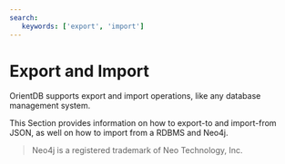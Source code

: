 ```yaml
---
search: 
   keywords: ['export', 'import']
---
```


# Export and Import

OrientDB supports export and import operations, like any database management system.

This Section provides information on how to export-to and import-from JSON, as well on how to import from a RDBMS and Neo4j.

> Neo4j is a registered trademark of Neo Technology, Inc. 


